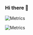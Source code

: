 ### Hi there 👋

<!--
**JoelSchecheleski/JoelSchecheleski** is a ✨ _special_ ✨ repository because its `README.md` (this file) appears on your GitHub profile.

Here are some ideas to get you started:

- 🔭 I’m currently working on ...
- 🌱 I’m currently learning ...
- 👯 I’m looking to collaborate on ...
- 🤔 I’m looking for help with ...
- 💬 Ask me about ...
- 📫 How to reach me: ...
- 😄 Pronouns: ...
- ⚡ Fun fact: ...
-->

<!-- If you're using "master" as default branch -->
![Metrics](https://github.com/my-github-user/JoelSchecheleski/blob/master/github-metrics.svg)

<!-- If you're using "main" as default branch -->
![Metrics](https://github.com/my-github-user/JoelSchecheleski/blob/main/github-metrics.svg)

